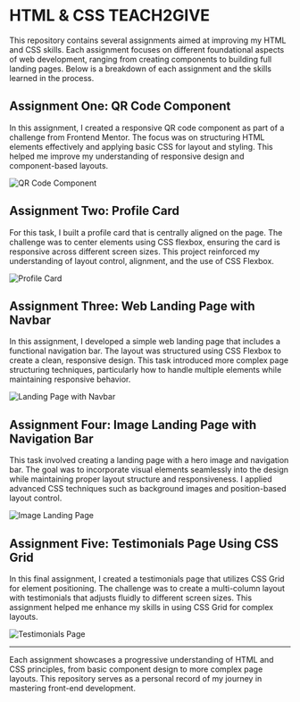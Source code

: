 # HTML & CSS TEACH2GIVE

This repository contains several assignments aimed at improving my HTML and CSS skills. Each assignment focuses on different foundational aspects of web development, ranging from creating components to building full landing pages. Below is a breakdown of each assignment and the skills learned in the process.

## Assignment One: QR Code Component
In this assignment, I created a responsive QR code component as part of a challenge from Frontend Mentor. The focus was on structuring HTML elements effectively and applying basic CSS for layout and styling. This helped me improve my understanding of responsive design and component-based layouts.

![QR Code Component](https://github.com/user-attachments/assets/cfb914c4-96a5-485e-87d6-690c2050da76)

## Assignment Two: Profile Card
For this task, I built a profile card that is centrally aligned on the page. The challenge was to center elements using CSS flexbox, ensuring the card is responsive across different screen sizes. This project reinforced my understanding of layout control, alignment, and the use of CSS Flexbox.

![Profile Card](https://github.com/user-attachments/assets/e2a190fb-2bbb-4d63-a920-afef22d129f0)

## Assignment Three: Web Landing Page with Navbar
In this assignment, I developed a simple web landing page that includes a functional navigation bar. The layout was structured using CSS Flexbox to create a clean, responsive design. This task introduced more complex page structuring techniques, particularly how to handle multiple elements while maintaining responsive behavior.

![Landing Page with Navbar](https://github.com/user-attachments/assets/b6540453-45c4-4d18-a668-23330691b47b)

## Assignment Four: Image Landing Page with Navigation Bar
This task involved creating a landing page with a hero image and navigation bar. The goal was to incorporate visual elements seamlessly into the design while maintaining proper layout structure and responsiveness. I applied advanced CSS techniques such as background images and position-based layout control.

![Image Landing Page](https://github.com/user-attachments/assets/ae791d08-b9c5-484f-a18e-9bc3df1190eb)

## Assignment Five: Testimonials Page Using CSS Grid
In this final assignment, I created a testimonials page that utilizes CSS Grid for element positioning. The challenge was to create a multi-column layout with testimonials that adjusts fluidly to different screen sizes. This assignment helped me enhance my skills in using CSS Grid for complex layouts.

![Testimonials Page](https://github.com/user-attachments/assets/516c256f-1217-42ba-8381-b5b59e344091)

---

Each assignment showcases a progressive understanding of HTML and CSS principles, from basic component design to more complex page layouts. This repository serves as a personal record of my journey in mastering front-end development.
